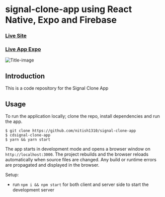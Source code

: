 # signal-clone-app using React Native, Expo and Firebase

### [Live Site](https://signal-clone-223b4.web.app/)

### [Live App Expo](https://expo.io/@nitish13/signal-clone-app/)

![Title-image](https://github.com/nitish1310/amazon-clone/blob/master/public/amazon-clone.JPG)

## Introduction
This is a code repository for the Signal Clone App 

<!--
## Features

The features include:

* 📝 Full E-Commerce application.
* 📡 Realtime database in Firebase.
* 📦 Full responsive
* 💬 Stripe payment method
* 📡 Hosted on Firebase.

-->

<!-- ## Components -->

## Usage

To run the application locally; clone the repo, install dependencies and run the app.

```
$ git clone https://github.com/nitish1310/signal-clone-app
$ cdsignal-clone-app
$ yarn && yarn start
```

The app starts in development mode and opens a browser window on `http://localhost:3000`. The project rebuilds and the browser reloads automatically when source files are changed. Any build or runtime errors are propagated and displayed in the browser.

Setup:
- run ```npm i && npm start``` for both client and server side to start the development server
